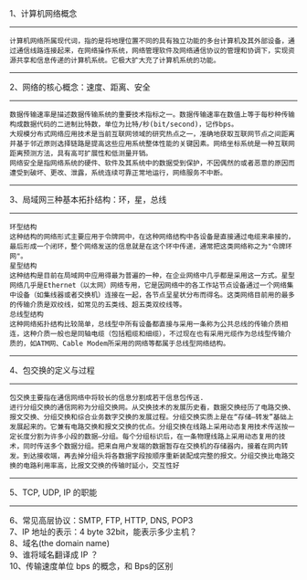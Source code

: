 1、计算机网络概念  
***
    计算机网络所属现代词，指的是将地理位置不同的具有独立功能的多台计算机及其外部设备，通过通信线路连接起来，在网络操作系统，网络管理软件及网络通信协议的管理和协调下，实现资源共享和信息传递的计算机系统。它极大扩大充了计算机系统的功能。
***
2、网络的核心概念：速度、距离、安全  
***
    数据传输速率是描述数据传输系统的重要技术指标之一。数据传输速率在数值上等于每秒种传输构成数据代码的二进制比特数，单位为比特/秒(bit/second)，记作bps。  
    大规模分布式网络应用技术是当前互联网领域的研究热点之一，准确地获取互联网节点之间距离并基于邻近原则选择链路是提高这些应用系统整体性能的关键因素。网络坐标系统是一种互联网距离预测方法，具有高可扩展性和低测量开销。  
    网络安全是指网络系统的硬件、软件及其系统中的数据受到保护，不因偶然的或者恶意的原因而遭受到破坏、更改、泄露，系统连续可靠正常地运行，网络服务不中断。  
***
3、局域网三种基本拓扑结构：环，星，总线  
****
    环型结构  
    这种结构的网络形式主要应用于令牌网中，在这种网络结构中各设备是直接通过电缆来串接的，最后形成一个闭环，整个网络发送的信息就是在这个环中传递，通常把这类网络称之为"令牌环网"。
    星型结构
    这种结构是目前在局域网中应用得最为普遍的一种，在企业网络中几乎都是采用这一方式。星型网络几乎是Ethernet（以太网）网络专用，它是因网络中的各工作站节点设备通过一个网络集中设备（如集线器或者交换机）连接在一起，各节点呈星状分布而得名。这类网络目前用的最多的传输介质是双绞线，如常见的五类线、超五类双绞线等。
    总线型结构
    这种网络拓扑结构比较简单，总线型中所有设备都直接与采用一条称为公共总线的传输介质相连，这种介质一般也是同轴电缆（包括粗缆和细缆），不过现在也有采用光缆作为总线型传输介质的，如ATM网、Cable Modem所采用的网络等都属于总线型网络结构。
---
4、包交换的定义与过程  

---
    包交换主要指在通信网络中将较长的信息分割成若干信息包传送.  
    进行分组交换的通信网称为分组交换网。从交换技术的发展历史看，数据交换经历了电路交换、报文交换、分组交换和综合业务数字交换的发展过程。分组交换实质上是在“存储—转发”基础上发展起来的。它兼有电路交换和报文交换的优点。分组交换在线路上采用动态复用技术传送按一定长度分割为许多小段的数据—分组。每个分组标识后，在一条物理线路上采用动态复用的技术，同时传送多个数据分组。把来自用户发端的数据暂存在交换机的存储器内，接着在网内转发。到达接收端，再去掉分组头将各数据字段按顺序重新装配成完整的报文。分组交换比电路交换的电路利用率高，比报文交换的传输时延小，交互性好
---
5、TCP, UDP, IP 的职能  
***

6、常见高层协议：SMTP, FTP, HTTP, DNS, POP3  
7、IP 地址的表示：4 byte 32bit，能表示多少主机？  
8、域名(the domain name)  
9、谁将域名翻译成 IP ？  
10、传输速度单位 bps 的概念，和 Bps的区别  